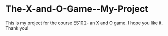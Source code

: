 # The-X-and-O-Game--My-Project
This is my project for the course ES102- an X and O game. I hope you like it. Thank you!
